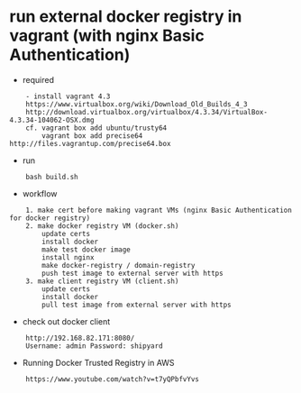 # run external docker registry in vagrant (with nginx Basic Authentication)

* required
```
	- install vagrant 4.3
	https://www.virtualbox.org/wiki/Download_Old_Builds_4_3
	http://download.virtualbox.org/virtualbox/4.3.34/VirtualBox-4.3.34-104062-OSX.dmg
	cf. vagrant box add ubuntu/trusty64
		vagrant box add precise64 http://files.vagrantup.com/precise64.box
```

* run		
```
	bash build.sh
```	
	
* workflow
```
	1. make cert before making vagrant VMs (nginx Basic Authentication for docker registry)
	2. make docker registry VM (docker.sh)
		update certs
		install docker
		make test docker image
		install nginx
		make docker-registry / domain-registry
		push test image to external server with https
	3. make client registry VM (client.sh)
		update certs
		install docker
		pull test image from external server with https
```

* check out docker client
```
	http://192.168.82.171:8080/
	Username: admin Password: shipyard
```

* Running Docker Trusted Registry in AWS
```
	https://www.youtube.com/watch?v=t7yQPbfvYvs
```